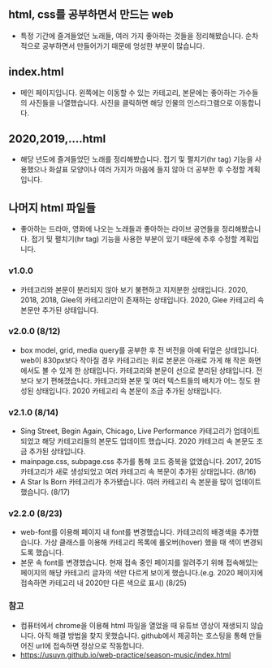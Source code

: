 ## html, css를 공부하면서 만드는 web
- 특정 기간에 즐겨들었던 노래들, 여러 가지 좋아하는 것들을 정리해봤습니다. 순차적으로 공부하면서 만들어가기 때문에 엉성한 부분이 많습니다.

## index.html
- 메인 페이지입니다. 왼쪽에는 이동할 수 있는 카테고리, 본문에는 좋아하는 가수들의 사진들을 나열했습니다. 사진을 클릭하면 해당 인물의 인스타그램으로 이동합니다.

## 2020,2019,....html
- 해당 년도에 즐겨들었던 노래를 정리해봤습니다. 접기 및 펼치기(hr tag) 기능을 사용했으나 화살표 모양이나 여러 가지가 마음에 들지 않아 더 공부한 후 수정할 계획입니다.

## 나머지 html 파일들
- 좋아하는 드라마, 영화에 나오는 노래들과 좋아하는 라이브 공연들을 정리해봤습니다. 접기 및 펼치기(hr tag) 기능을 사용한 부분이 있기 때문에 추후 수정할 계획입니다.

### v1.0.0
- 카테고리와 본문이 분리되지 않아 보기 불편하고 지저분한 상태입니다. 2020, 2018, 2018, Glee의 카테고리만이 존재하는 상태입니다. 2020, Glee 카테고리 속 본문만 추가된 상태입니다.

### v2.0.0 (8/12)
- box model, grid, media query를 공부한 후 전 버전을 아예 뒤엎은 상태입니다. web이 830px보다 작아질 경우 카테고리는 위로 본문은 아래로 가게 해 작은 화면에서도 볼 수 있게 한 상태입니다. 카테고리와 본문이 선으로 분리된 상태입니다. 전보다 보기 편해졌습니다. 카테고리와 본문 및 여러 텍스트들의 배치가 어느 정도 완성된 상태입니다. 2020 카테고리 속 본문이 조금 추가된 상태입니다.

### v2.1.0 (8/14)
- Sing Street, Begin Again, Chicago, Live Performance 카테고리가 업데이트 되었고 해당 카테고리들의 본문도 업데이트 했습니다. 2020 카테고리 속 본문도 조금 추가된 상태입니다.
- mainpage.css, subpage.css 추가를 통해 코드 중복을 없앴습니다. 2017, 2015 카테고리가 새로 생성되었고 여러 카테고리 속 복문이 추가된 상태입니다. (8/16)
- A Star Is Born 카테고리가 추가됐습니다.  여러 카테고리 속 본문을 많이 업데이트했습니다. (8/17)

### v2.2.0 (8/23)
- web-font를 이용해 페이지 내 font를 변경했습니다. 카테고리의 배경색을 추가했습니다. 가상 클래스를 이용해 카테고리 목록에 롤오버(hover) 했을 때 색이 변경되도록 했습니다.
- 본문 속 font를 변경했습니다. 현재 접속 중인 페이지를 알려주기 위해 접속해있는 페이지의 해당 카테고리 글자의 색만 다르게 보이게 했습니다.(e.g. 2020 페이지에 접속하면 카테고리 내 2020만 다른 색으로 표시) (8/25)

### 참고
- 컴퓨터에서 chrome을 이용해 html 파일을 열었을 때 유튜브 영상이 재생되지 않습니다. 아직 해결 방법을 찾지 못했습니다. github에서 제공하는 호스팅을 통해 만들어진 url에 접속하면 정상으로 작동합니다.
- https://usuyn.github.io/web-practice/season-music/index.html
